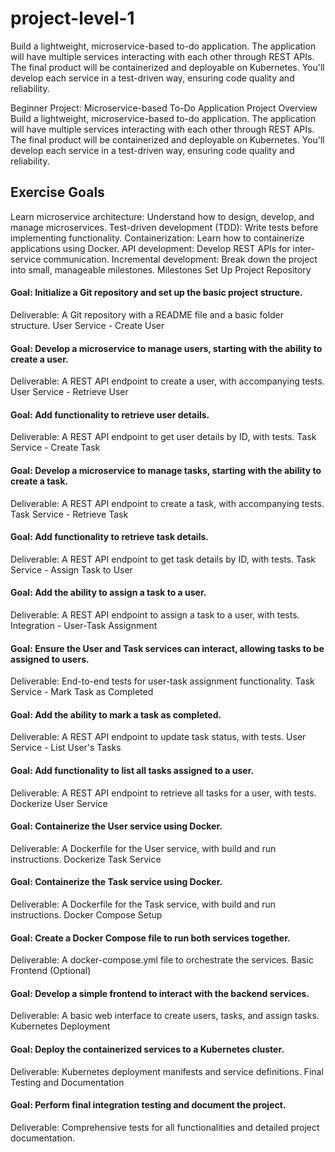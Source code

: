 # project-level-1
Build a lightweight, microservice-based to-do application. The application will have multiple services interacting with each other through REST APIs. The final product will be containerized and deployable on Kubernetes. You'll develop each service in a test-driven way, ensuring code quality and reliability.


Beginner Project: Microservice-based To-Do Application
Project Overview
Build a lightweight, microservice-based to-do application. The application will have multiple services interacting with each other through REST APIs. The final product will be containerized and deployable on Kubernetes. You'll develop each service in a test-driven way, ensuring code quality and reliability.

## Exercise Goals
Learn microservice architecture: Understand how to design, develop, and manage microservices.
Test-driven development (TDD): Write tests before implementing functionality.
Containerization: Learn how to containerize applications using Docker.
API development: Develop REST APIs for inter-service communication.
Incremental development: Break down the project into small, manageable milestones.
Milestones
Set Up Project Repository

#### Goal: Initialize a Git repository and set up the basic project structure.
Deliverable: A Git repository with a README file and a basic folder structure.
User Service - Create User

#### Goal: Develop a microservice to manage users, starting with the ability to create a user.
Deliverable: A REST API endpoint to create a user, with accompanying tests.
User Service - Retrieve User

#### Goal: Add functionality to retrieve user details.
Deliverable: A REST API endpoint to get user details by ID, with tests.
Task Service - Create Task

#### Goal: Develop a microservice to manage tasks, starting with the ability to create a task.
Deliverable: A REST API endpoint to create a task, with accompanying tests.
Task Service - Retrieve Task

#### Goal: Add functionality to retrieve task details.
Deliverable: A REST API endpoint to get task details by ID, with tests.
Task Service - Assign Task to User

#### Goal: Add the ability to assign a task to a user.
Deliverable: A REST API endpoint to assign a task to a user, with tests.
Integration - User-Task Assignment

#### Goal: Ensure the User and Task services can interact, allowing tasks to be assigned to users.
Deliverable: End-to-end tests for user-task assignment functionality.
Task Service - Mark Task as Completed

#### Goal: Add the ability to mark a task as completed.
Deliverable: A REST API endpoint to update task status, with tests.
User Service - List User's Tasks

#### Goal: Add functionality to list all tasks assigned to a user.
Deliverable: A REST API endpoint to retrieve all tasks for a user, with tests.
Dockerize User Service

#### Goal: Containerize the User service using Docker.
Deliverable: A Dockerfile for the User service, with build and run instructions.
Dockerize Task Service

#### Goal: Containerize the Task service using Docker.
Deliverable: A Dockerfile for the Task service, with build and run instructions.
Docker Compose Setup

#### Goal: Create a Docker Compose file to run both services together.
Deliverable: A docker-compose.yml file to orchestrate the services.
Basic Frontend (Optional)

#### Goal: Develop a simple frontend to interact with the backend services.
Deliverable: A basic web interface to create users, tasks, and assign tasks.
Kubernetes Deployment

#### Goal: Deploy the containerized services to a Kubernetes cluster.
Deliverable: Kubernetes deployment manifests and service definitions.
Final Testing and Documentation

#### Goal: Perform final integration testing and document the project.
Deliverable: Comprehensive tests for all functionalities and detailed project documentation.
